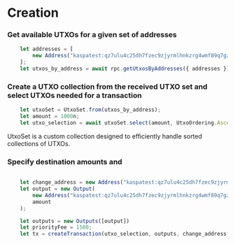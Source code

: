 # Creation

### Get available UTXOs for a given set of addresses
```javascript
    let addresses = [
        new Address("kaspatest:qz7ulu4c25dh7fzec9zjyrmlhnkzrg4wmf89q7gzr3gfrsj3uz6xjceef60sd")
    ];
    let utxos_by_address = await rpc.getUtxosByAddresses({ addresses });
```

### Create a UTXO collection from the received UTXO set and select UTXOs needed for a transaction
```javascript
    let utxoSet = UtxoSet.from(utxos_by_address);
    let amount = 1000n;
    let utxo_selection = await utxoSet.select(amount, UtxoOrdering.AscendingAmount);
```
UtxoSet is a custom collection designed to efficiently handle sorted collections of UTXOs.

### Specify destination amounts and 
```javascript

    let change_address = new Address("kaspatest:qz7ulu4c25dh7fzec9zjyrmlhnkzrg4wmf89q7gzr3gfrsj3uz6xjceef60sd");
    let output = new Output(
        new Address("kaspatest:qz7ulu4c25dh7fzec9zjyrmlhnkzrg4wmf89q7gzr3gfrsj3uz6xjceef60sd"),
        amount
    );

    let outputs = new Outputs([output])
    let priorityFee = 1500;
    let tx = createTransaction(utxo_selection, outputs, change_address, priorityFee);
```